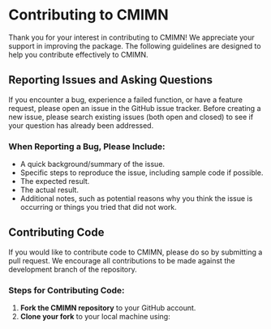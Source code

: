 # Contributing to CMIMN

Thank you for your interest in contributing to CMIMN! We appreciate your support in improving the package. The following guidelines are designed to help you contribute effectively to CMIMN.

## Reporting Issues and Asking Questions

If you encounter a bug, experience a failed function, or have a feature request, please open an issue in the GitHub issue tracker. Before creating a new issue, please search existing issues (both open and closed) to see if your question has already been addressed.

### When Reporting a Bug, Please Include:
- A quick background/summary of the issue.
- Specific steps to reproduce the issue, including sample code if possible.
- The expected result.
- The actual result.
- Additional notes, such as potential reasons why you think the issue is occurring or things you tried that did not work.

## Contributing Code

If you would like to contribute code to CMIMN, please do so by submitting a pull request. We encourage all contributions to be made against the development branch of the repository.

### Steps for Contributing Code:
1. **Fork the CMIMN repository** to your GitHub account.
2. **Clone your fork** to your local machine using:


